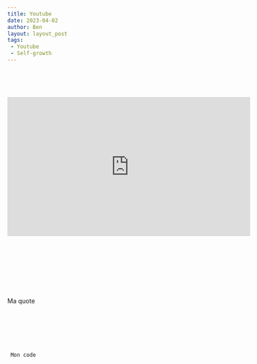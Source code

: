 ```yaml
---
title: Youtube
date: 2023-04-02
author: Ben
layout: layout_post
tags:
 - Youtube
 - Self-growth
---
```


<p class="p3"><br></p>
<p class="p3"><br></p>
<p class="p4"><iframe width="550" height="315" src="https://www.youtube-nocookie.com/embed/FDnH4NVKHco" title="YouTube video player" frameborder="0" allow="accelerometer; autoplay; clipboard-write; encrypted-media; gyroscope; picture-in-picture; web-share" allowfullscreen></iframe></p>
<p class="p3"><br></p>
<p class="p3"><br></p>
<p class="p3"><br></p>
<p class="p3"><br></p>
<quote> Ma quote </quote>
<p class="p3"><br></p>
<p class="p3"><br></p>
<p class="p3"><br></p>
<code> Mon code </code>


